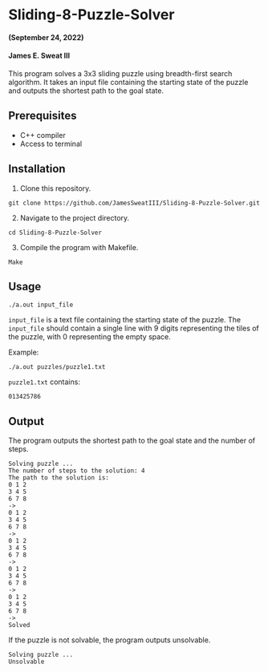 # Sliding-8-Puzzle-Solver
#### (September 24, 2022)
#### James E. Sweat III

This program solves a 3x3 sliding puzzle using breadth-first search algorithm. It takes an input file containing the starting state of the puzzle and outputs the shortest path to the goal state.

## Prerequisites

- C++ compiler
- Access to terminal

## Installation

1. Clone this repository.

``` 
git clone https://github.com/JamesSweatIII/Sliding-8-Puzzle-Solver.git
```

2. Navigate to the project directory.

``` 
cd Sliding-8-Puzzle-Solver
```
3. Compile the program with Makefile.
``` 
Make
```
## Usage

```
./a.out input_file
```
`input_file` is a text file containing the starting state of the puzzle. The `input_file` should contain a single line 
with 9 digits representing the tiles of the puzzle, with 0 representing the empty space.

Example:
``` 
./a.out puzzles/puzzle1.txt
```
`puzzle1.txt` contains:

``` 
013425786
```

## Output

The program outputs the shortest path to the goal state and the number of steps. 

``` 
Solving puzzle ...
The number of steps to the solution: 4
The path to the solution is: 
0 1 2 
3 4 5 
6 7 8 
->
0 1 2 
3 4 5 
6 7 8 
->
0 1 2 
3 4 5 
6 7 8 
->
0 1 2 
3 4 5 
6 7 8 
->
0 1 2 
3 4 5 
6 7 8 
->
Solved
```
If the puzzle is not solvable, the program outputs unsolvable.
``` 
Solving puzzle ...
Unsolvable
```

